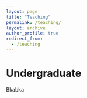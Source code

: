 ```yaml
---
layout: page
title: "Teaching"
permalink: /teaching/
layout: archive
author_profile: true
redirect_from:
  - /teaching
---
```


# Undergraduate

Bkabka
